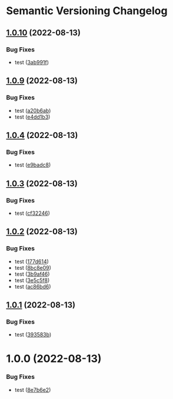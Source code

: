 # Semantic Versioning Changelog

## [1.0.10](https://github.com/Dudu876/java-multimodule-semantic-release/compare/service1_1.0.9...service1_1.0.10) (2022-08-13)


### Bug Fixes

* test ([3ab991f](https://github.com/Dudu876/java-multimodule-semantic-release/commit/3ab991f07c3a8d16f63ab9e23fbb7cf5e7a3f5f0))

## [1.0.9](https://github.com/Dudu876/java-multimodule-semantic-release/compare/service1_1.0.8...service1_1.0.9) (2022-08-13)


### Bug Fixes

* test ([a20b6ab](https://github.com/Dudu876/java-multimodule-semantic-release/commit/a20b6ab07b88169654a71edbe5a6c0f194798312))
* test ([e4dd1b3](https://github.com/Dudu876/java-multimodule-semantic-release/commit/e4dd1b3e9b7733e0b4af7e780d72442ad4e628bc))

## [1.0.4](https://github.com/Dudu876/java-multimodule-semantic-release/compare/service1_1.0.3...service1_1.0.4) (2022-08-13)


### Bug Fixes

* test ([e9badc8](https://github.com/Dudu876/java-multimodule-semantic-release/commit/e9badc85bc0951802b9bedca27a808106d22694b))

## [1.0.3](https://github.com/Dudu876/java-multimodule-semantic-release/compare/service1_1.0.2...service1_1.0.3) (2022-08-13)


### Bug Fixes

* test ([cf32246](https://github.com/Dudu876/java-multimodule-semantic-release/commit/cf32246662fe3dd508db82ea5494e943f0a120a3))

## [1.0.2](https://github.com/Dudu876/java-multimodule-semantic-release/compare/service1_1.0.1...service1_1.0.2) (2022-08-13)


### Bug Fixes

* test ([177d614](https://github.com/Dudu876/java-multimodule-semantic-release/commit/177d614559a281be06eeae76c16b6c3d7559b742))
* test ([8bc8e09](https://github.com/Dudu876/java-multimodule-semantic-release/commit/8bc8e093089d97a333e8d4a7656363c105aa734e))
* test ([3b9af46](https://github.com/Dudu876/java-multimodule-semantic-release/commit/3b9af466e25edc34726a191799f30f5b72a0430d))
* test ([3e5c5f8](https://github.com/Dudu876/java-multimodule-semantic-release/commit/3e5c5f81642d49252e7bdc4cce114b02e009e486))
* test ([ac86bd6](https://github.com/Dudu876/java-multimodule-semantic-release/commit/ac86bd6e4b2e41e4af6f91ad49214698b5e4f249))

## [1.0.1](https://github.com/Dudu876/java-multimodule-semantic-release/compare/service1_1.0.0...service1_1.0.1) (2022-08-13)


### Bug Fixes

* test ([393583b](https://github.com/Dudu876/java-multimodule-semantic-release/commit/393583bbc0d5f80c3a3bad0daeaf8fe4385f6300))

# 1.0.0 (2022-08-13)


### Bug Fixes

* test ([8e7b6e2](https://github.com/Dudu876/java-multimodule-semantic-release/commit/8e7b6e2bf0ccf79d2a0a8490e6248b2318ff6b75))
